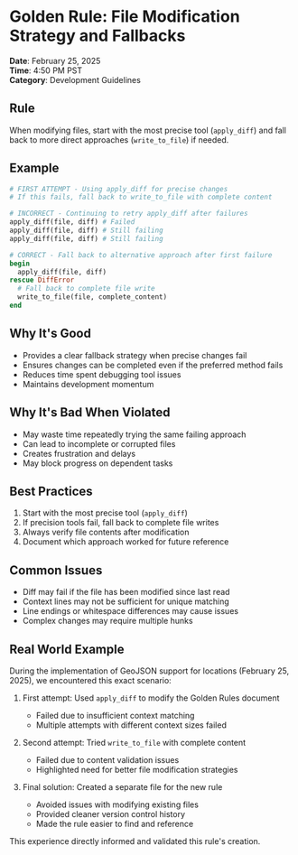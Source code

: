 # Golden Rule: File Modification Strategy and Fallbacks

**Date**: February 25, 2025  
**Time**: 4:50 PM PST  
**Category**: Development Guidelines

## Rule

When modifying files, start with the most precise tool (`apply_diff`) and fall back to more direct approaches (`write_to_file`) if needed.

## Example

```ruby
# FIRST ATTEMPT - Using apply_diff for precise changes
# If this fails, fall back to write_to_file with complete content

# INCORRECT - Continuing to retry apply_diff after failures
apply_diff(file, diff) # Failed
apply_diff(file, diff) # Still failing
apply_diff(file, diff) # Still failing

# CORRECT - Fall back to alternative approach after first failure
begin
  apply_diff(file, diff)
rescue DiffError
  # Fall back to complete file write
  write_to_file(file, complete_content)
end
```

## Why It's Good

- Provides a clear fallback strategy when precise changes fail
- Ensures changes can be completed even if the preferred method fails
- Reduces time spent debugging tool issues
- Maintains development momentum

## Why It's Bad When Violated

- May waste time repeatedly trying the same failing approach
- Can lead to incomplete or corrupted files
- Creates frustration and delays
- May block progress on dependent tasks

## Best Practices

1. Start with the most precise tool (`apply_diff`)
2. If precision tools fail, fall back to complete file writes
3. Always verify file contents after modification
4. Document which approach worked for future reference

## Common Issues

- Diff may fail if the file has been modified since last read
- Context lines may not be sufficient for unique matching
- Line endings or whitespace differences may cause issues
- Complex changes may require multiple hunks

## Real World Example

During the implementation of GeoJSON support for locations (February 25, 2025), we encountered this exact scenario:

1. First attempt: Used `apply_diff` to modify the Golden Rules document

   - Failed due to insufficient context matching
   - Multiple attempts with different context sizes failed

2. Second attempt: Tried `write_to_file` with complete content

   - Failed due to content validation issues
   - Highlighted need for better file modification strategies

3. Final solution: Created a separate file for the new rule
   - Avoided issues with modifying existing files
   - Provided cleaner version control history
   - Made the rule easier to find and reference

This experience directly informed and validated this rule's creation.
